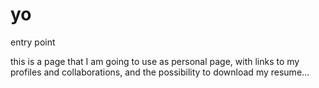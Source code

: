 yo
==

entry point


this is a page that I am going to use as personal page, with links to my profiles and collaborations, and the possibility to download my resume...
